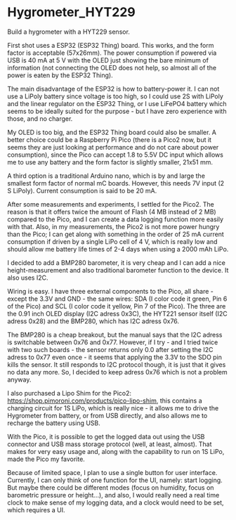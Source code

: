 # Hygrometer_HYT229
Build a hygrometer with a HYT229 sensor.

First shot uses a ESP32 (ESP32 Thing) board. This works, and the form factor is acceptable (57x26mm).
The power consumption if powered via USB is 40 mA at 5 V with the OLED just showing the bare
minimum of information (not connecting the OLED does not help, so almost all of the power is eaten by
the ESP32 Thing). 

The main disadvantage of the ESP32 is how to battery-power it. I can not use a LiPoly battery
since voltage is too high, so I could use 2S with LiPoly and the linear regulator on the ESP32 Thing,
or I use LiFePO4 battery which seems to be ideally suited for the purpose - but I have zero experience
with those, and no charger.

My OLED is too big, and the ESP32 Thing board could also be smaller. A better choice could be a 
Raspberry Pi Pico (there is a Pico2 now, but it seems they are just looking at performance and do not
care about power consumption), since the Pico can accept 1.8 to 5.5V DC input which allows me to use
any battery and the form factor is slightly smaller, 21x51 mm.

A third option is a traditional Arduino nano, which is by and large the smallest form factor of normal
mC boards. However, this needs 7V input (2 S LiPoly). Current consumption is said to be 20 mA.

After some measurements and experiments, I settled for the Pico2. The reason is that it offers twice the
amount of Flash (4 MB instead of 2 MB) compared to the Pico, and I can create a data logging function more easily with that.
Also, in my measurements, the Pico2 is not more power hungry than the Pico; I can get along with something
in the order of 25 mA current consumption if driven by a single LiPo cell of 4 V, which is really low and
should allow me battery life times of 2-4 days when using a 2000 mAh LiPo.  

I decided to add a BMP280 barometer, it is very cheap and I can add a nice height-measurement and also
traditional barometer function to the device. It also uses I2C.

Wiring is easy. I have three external components to the Pico, all share - except the 3.3V and GND - the same
wires: SDA (I color code it green, Pin 6 of the Pico) and SCL (I color code it yellow, Pin 7 of the Pico).
The three are the 0.91 inch OLED display (I2C adress 0x3C), the HYT221 sensor itself (I2C adress 0x28) and
the BMP280, which has I2C adress 0x76. 

The BMP280 is a cheap breakout, but the manual says that the I2C adress is switchable between 0x76 and 0x77.
However, if I try - and I tried twice with two such boards - the sensor returns only 0.0 after setting the
I2C adress to 0x77 even once - it seems that applying the 3.3V to the SDO pin kills the sensor. It still
responds to I2C protocol though, it is just that it gives no data any more. So, I decided to keep adress 0x76
which is not a problem anyway.

I also purchased a Lipo Shim for the Pico2: https://shop.pimoroni.com/products/pico-lipo-shim, this contains
a charging circuit for 1S LiPo, which is really nice - it allows me to drive the Hygrometer from battery,
or from USB directly, and also allows me to recharge the battery using USB.

With the Pico, it is possible to get the logged data out using the USB connector and USB mass storage protocol
(well, at least, almost). That makes for very easy usage and, along with the capability to run on 1S LiPo, made
the Pico my favorite.

Because of limited space, I plan to use a single button for user interface. Currently, I can only think of one
function for the UI, namely: start logging. But maybe there could be different modes (focus on humidity, focus
on barometric pressure or height...), and also, I would really need a real time clock to make sense of my
logging data, and a clock would need to be set, which requires a UI.


